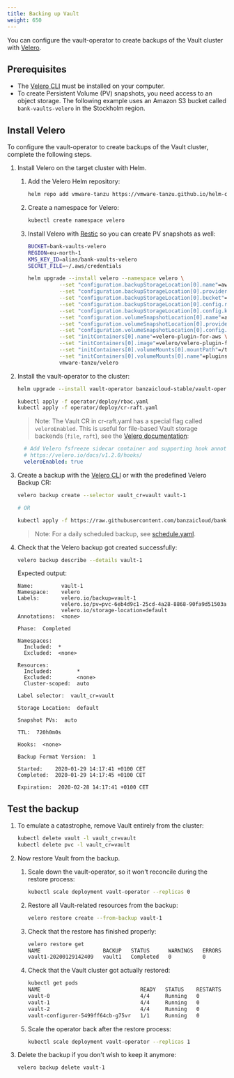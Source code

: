 ```yaml
---
title: Backing up Vault
weight: 650
---
```


You can configure the vault-operator to create backups of the Vault cluster with [Velero](https://velero.io/).

## Prerequisites

- The [Velero CLI](https://velero.io/docs/v1.5/basic-install/#install-the-cli) must be installed on your computer.
- To create Persistent Volume (PV) snapshots, you need access to an object storage. The following example uses an Amazon S3 bucket called `bank-vaults-velero` in the Stockholm region.

## Install Velero

To configure the vault-operator to create backups of the Vault cluster, complete the following steps.

1. Install Velero on the target cluster with Helm.

    1. Add the Velero Helm repository:

        ```bash
        helm repo add vmware-tanzu https://vmware-tanzu.github.io/helm-charts
        ```

    1. Create a namespace for Velero:

        ```bash
        kubectl create namespace velero
        ```

    1. Install Velero with [Restic](https://restic.net/) so you can create PV snapshots as well:

        ```bash
        BUCKET=bank-vaults-velero
        REGION=eu-north-1
        KMS_KEY_ID=alias/bank-vaults-velero
        SECRET_FILE=~/.aws/credentials

        helm upgrade --install velero --namespace velero \
                  --set "configuration.backupStorageLocation[0].name"=aws \
                  --set "configuration.backupStorageLocation[0].provider"=aws \
                  --set "configuration.backupStorageLocation[0].bucket"=YOUR_BUCKET_NAME \
                  --set "configuration.backupStorageLocation[0].config.region"=${REGION} \
                  --set "configuration.backupStorageLocation[0].config.kmsKeyId"=${KMS_KEY_ID} \
                  --set "configuration.volumeSnapshotLocation[0].name"=aws \
                  --set "configuration.volumeSnapshotLocation[0].provider"=aws \
                  --set "configuration.volumeSnapshotLocation[0].config.region"=${REGION} \
                  --set "initContainers[0].name"=velero-plugin-for-aws \
                  --set "initContainers[0].image"=velero/velero-plugin-for-aws:v1.7.0 \
                  --set "initContainers[0].volumeMounts[0].mountPath"=/target \
                  --set "initContainers[0].volumeMounts[0].name"=plugins \
                  vmware-tanzu/velero
        ```

1. Install the vault-operator to the cluster:

    ```bash
    helm upgrade --install vault-operator banzaicloud-stable/vault-operator

    kubectl apply -f operator/deploy/rbac.yaml
    kubectl apply -f operator/deploy/cr-raft.yaml
    ```

    > Note: The Vault CR in cr-raft.yaml has a special flag called `veleroEnabled`. This is useful for file-based Vault storage backends (`file`, `raft`), see the [Velero documentation](https://velero.io/docs/v1.2.0/hooks/):

    ```yaml
      # Add Velero fsfreeze sidecar container and supporting hook annotations to Vault Pods:
      # https://velero.io/docs/v1.2.0/hooks/
      veleroEnabled: true
    ```

1. Create a backup with the [Velero CLI](https://velero.io/docs/v1.5/basic-install/#install-the-cli) or with the predefined Velero Backup CR:

    ```bash
    velero backup create --selector vault_cr=vault vault-1

    # OR

    kubectl apply -f https://raw.githubusercontent.com/banzaicloud/bank-vaults/master/examples/backup/backup.yaml
    ```

    > Note: For a daily scheduled backup, see [schedule.yaml](https://raw.githubusercontent.com/banzaicloud/bank-vaults/master/examples/backup/schedule.yaml).

1. Check that the Velero backup got created successfully:

    ```bash
    velero backup describe --details vault-1
    ```

    Expected output:

    ```shell
    Name:         vault-1
    Namespace:    velero
    Labels:       velero.io/backup=vault-1
                  velero.io/pv=pvc-6eb4d9c1-25cd-4a28-8868-90fa9d51503a
                  velero.io/storage-location=default
    Annotations:  <none>

    Phase:  Completed

    Namespaces:
      Included:  *
      Excluded:  <none>

    Resources:
      Included:        *
      Excluded:        <none>
      Cluster-scoped:  auto

    Label selector:  vault_cr=vault

    Storage Location:  default

    Snapshot PVs:  auto

    TTL:  720h0m0s

    Hooks:  <none>

    Backup Format Version:  1

    Started:    2020-01-29 14:17:41 +0100 CET
    Completed:  2020-01-29 14:17:45 +0100 CET

    Expiration:  2020-02-28 14:17:41 +0100 CET
    ```

## Test the backup

1. To emulate a catastrophe, remove Vault entirely from the cluster:

    ```bash
    kubectl delete vault -l vault_cr=vault
    kubectl delete pvc -l vault_cr=vault
    ```

1. Now restore Vault from the backup.

    1. Scale down the vault-operator, so it won't reconcile during the restore process:

        ```bash
        kubectl scale deployment vault-operator --replicas 0
        ```

    1. Restore all Vault-related resources from the backup:

        ```bash
        velero restore create --from-backup vault-1
        ```

    1. Check that the restore has finished properly:

        ```bash
        velero restore get
        NAME                    BACKUP   STATUS      WARNINGS   ERRORS   CREATED                         SELECTOR
        vault1-20200129142409   vault1   Completed   0          0        2020-01-29 14:24:09 +0100 CET   <none>
        ```

    1. Check that the Vault cluster got actually restored:

        ```bash
        kubectl get pods
        NAME                                READY   STATUS    RESTARTS   AGE
        vault-0                             4/4     Running   0          1m42s
        vault-1                             4/4     Running   0          1m42s
        vault-2                             4/4     Running   0          1m42s
        vault-configurer-5499ff64cb-g75vr   1/1     Running   0          1m42s
        ```

    1. Scale the operator back after the restore process:

        ```bash
        kubectl scale deployment vault-operator --replicas 1
        ```

1. Delete the backup if you don't wish to keep it anymore:

    ```bash
    velero backup delete vault-1
    ```

